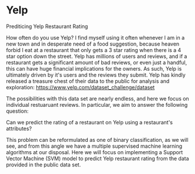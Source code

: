 # Yelp
Prediticing Yelp Restaurant Rating

How often do you use Yelp? I find myself using it often whenever I am in a new town and in desperate need of a food suggestion, because heaven forbid I eat at a restaurant that only gets a 3 star rating when there is a 4 star option down the street. Yelp has millions of users and reviews, and if a restaurant gets a significant amount of bad reviews, or even just a handful, this can have huge financial implications for the owners. As such, Yelp is ultimately driven by it's users and the reviews they submit. Yelp has kindly released a treasure chest of their data to the public for analysis and exploration:
https://www.yelp.com/dataset_challenge/dataset  

The possibilities with this data set are nearly endless, and here we focus on individual restuaruant reviews. In particular, we aim to answer the following question:

Can we predict the rating of a restaurant on Yelp using a restaurant's attributes?  

This problem can be reformulated as one of binary classification, as we will see, and from this angle we have a multiple supervised machine learning algorithms at our disposal. Here we will focus on implementing a Support Vector Machine (SVM) model to predict Yelp restaurant rating from the data provided in the public data set.
